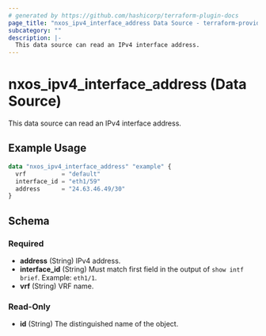 ```yaml
---
# generated by https://github.com/hashicorp/terraform-plugin-docs
page_title: "nxos_ipv4_interface_address Data Source - terraform-provider-nxos"
subcategory: ""
description: |-
  This data source can read an IPv4 interface address.
---
```


# nxos_ipv4_interface_address (Data Source)

This data source can read an IPv4 interface address.

## Example Usage

```terraform
data "nxos_ipv4_interface_address" "example" {
  vrf          = "default"
  interface_id = "eth1/59"
  address      = "24.63.46.49/30"
}
```

<!-- schema generated by tfplugindocs -->
## Schema

### Required

- **address** (String) IPv4 address.
- **interface_id** (String) Must match first field in the output of `show intf brief`. Example: `eth1/1`.
- **vrf** (String) VRF name.

### Read-Only

- **id** (String) The distinguished name of the object.


